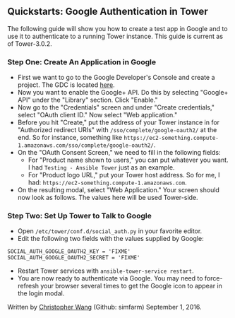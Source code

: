 ## Quickstarts: Google Authentication in Tower

The following guide will show you how to create a test app in Google and to use it to authenticate to a running Tower instance. This guide is current as of Tower-3.0.2.

### Step One: Create An Application in Google
* First we want to go to the Google Developer's Console and create a project. The GDC is located [here](https://console.developers.google.com/).
* Now you want to enable the Google+ API. Do this by selecting "Google+ API" under the "Library" section. Click "Enable."
* Now go to the "Credentials" screen and under "Create credentials," select "OAuth client ID." Now select "Web application."
* Before you hit "Create," put the address of your Tower instance in for "Authorized redirect URIs" with `/sso/complete/google-oauth2/` at the end. So for instance, something like `https://ec2-something.compute-1.amazonaws.com/sso/complete/google-oauth2/`.
* On the "OAuth Consent Screen," we need to fill in the following fields:
  * For "Product name shown to users," you can put whatever you want. I had `Testing - Ansible Tower` just as an example.
  * For "Product logo URL," put your Tower host address. So for me, I had: `https://ec2-something.compute-1.amazonaws.com`.
* On the resulting modal, select "Web Application." Your screen should now look as follows. The values here will be used Tower-side.

### Step Two: Set Up Tower to Talk to Google
* Open `/etc/tower/conf.d/social_auth.py` in your favorite editor.
* Edit the following two fields with the values supplied by Google:
```
SOCIAL_AUTH_GOOGLE_OAUTH2_KEY = 'FIXME'
SOCIAL_AUTH_GOOGLE_OAUTH2_SECRET = 'FIXME'
```
* Restart Tower services with `ansible-tower-service restart`.
* You are now ready to authenticate via Google. You may need to force-refresh your browser several times to get the Google icon to appear in the login modal.

Written by [Christopher Wang](mailto:chrwang@redhat.com) (Github: simfarm) September 1, 2016.
